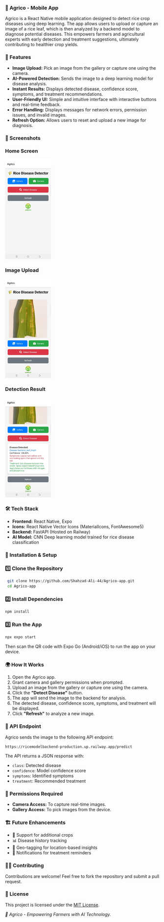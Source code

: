 ### 🌾 Agrico - Mobile App

Agrico is a React Native mobile application designed to detect rice crop diseases using deep learning. The app allows users to upload or capture an image of a rice leaf, which is then analyzed by a backend model to diagnose potential diseases. This empowers farmers and agricultural experts with early detection and treatment suggestions, ultimately contributing to healthier crop yields.



### 🚀 Features

- **Image Upload:** Pick an image from the gallery or capture one using the camera.
- **AI-Powered Detection:** Sends the image to a deep learning model for disease analysis.
- **Instant Results:** Displays detected disease, confidence score, symptoms, and treatment recommendations.
- **User-Friendly UI:** Simple and intuitive interface with interactive buttons and real-time feedback.
- **Error Handling:** Displays messages for network errors, permission issues, and invalid images.
- **Refresh Option:** Allows users to reset and upload a new image for diagnosis.



### 📸 Screenshots


### Home Screen
<img src="./assets/screenshots/Home.jpg" alt="Home Screen" width="150" />

### Image Upload
<img src="./assets/screenshots/uploading.jpg" alt="Image Upload" width="150" />

### Detection Result
<img src="./assets/screenshots/Results.jpg" alt="Detection Result" width="150" />




### 🛠️ Tech Stack

- **Frontend:** React Native, Expo
- **Icons:** React Native Vector Icons (MaterialIcons, FontAwesome5)
- **Backend:** FastAPI (Hosted on Railway)
- **AI Model:** CNN Deep learning model trained for rice disease classification



### 🔧 Installation & Setup

### 1️⃣ Clone the Repository
```bash
 git clone https://github.com/Shahzad-Ali-44/Agrico-app.git
 cd Agrico-app
```

### 2️⃣ Install Dependencies
```bash
npm install
```

### 3️⃣ Run the App
```bash
npx expo start
```
Then scan the QR code with Expo Go (Android/iOS) to run the app on your device.



### 🌍 How It Works
1. Open the Agrico app.
2. Grant camera and gallery permissions when prompted.
3. Upload an image from the gallery or capture one using the camera.
4. Click the **"Detect Disease"** button.
5. The app will send the image to the backend for analysis.
6. The detected disease, confidence score, symptoms, and treatment will be displayed.
7. Click **"Refresh"** to analyze a new image.



###  🔗 API Endpoint
Agrico sends the image to the following API endpoint:
```
https://ricemodelbackend-production.up.railway.app/predict
```

The API returns a JSON response with:
- `class`: Detected disease
- `confidence`: Model confidence score
- `symptoms`: Identified symptoms
- `treatment`: Recommended treatment



###  📜 Permissions Required
- **Camera Access:** To capture real-time images.
- **Gallery Access:** To pick images from the device.



### 🏗️ Future Enhancements
- 🌿 Support for additional crops
- 📊 Disease history tracking
- 📍 Geo-tagging for location-based insights
- 📢 Notifications for treatment reminders



### 👨‍💻 Contributing
Contributions are welcome! Feel free to fork the repository and submit a pull request.


### 📜 License

This project is licensed under the [MIT License](LICENSE).


*🌾 Agrico - Empowering Farmers with AI Technology.*
